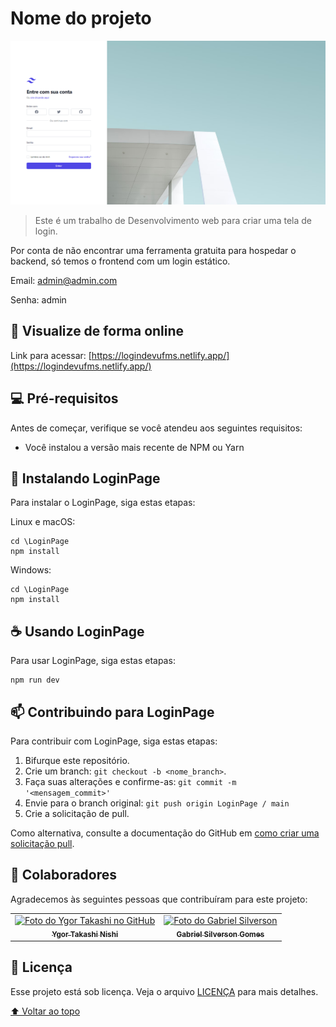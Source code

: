 # Nome do projeto

<img src="exemplo-image.png" alt="exemplo imagem">

> Este é um trabalho de Desenvolvimento web para criar uma tela de login.

Por conta de não encontrar uma ferramenta gratuita para hospedar o backend, só temos o frontend com um login estático.

Email: admin@admin.com

Senha: admin

## 🎨 Visualize de forma online

Link para acessar: [https://logindevufms.netlify.app/](https://logindevufms.netlify.app/)

## 💻 Pré-requisitos

Antes de começar, verifique se você atendeu aos seguintes requisitos:

<!---Estes são apenas requisitos de exemplo. Adicionar, duplicar ou remover conforme necessário--->

- Você instalou a versão mais recente de NPM ou Yarn

## 🚀 Instalando LoginPage

Para instalar o LoginPage, siga estas etapas:

Linux e macOS:

```
cd \LoginPage
npm install
```

Windows:

```
cd \LoginPage
npm install
```

## ☕ Usando LoginPage

Para usar LoginPage, siga estas etapas:

```
npm run dev
```

## 📫 Contribuindo para LoginPage

Para contribuir com LoginPage, siga estas etapas:

1. Bifurque este repositório.
2. Crie um branch: `git checkout -b <nome_branch>`.
3. Faça suas alterações e confirme-as: `git commit -m '<mensagem_commit>'`
4. Envie para o branch original: `git push origin LoginPage / main`
5. Crie a solicitação de pull.

Como alternativa, consulte a documentação do GitHub em [como criar uma solicitação pull](https://help.github.com/en/github/collaborating-with-issues-and-pull-requests/creating-a-pull-request).

## 🤝 Colaboradores

Agradecemos às seguintes pessoas que contribuíram para este projeto:

<table>
  <tr>
    <td align="center">
      <a href="https://github.com/TakashiNishii">
        <img src="https://avatars3.githubusercontent.com/u/49199986" width="100px;" alt="Foto do Ygor Takashi no GitHub"/><br>
        <sub>
          <b>Ygor Takashi Nishi</b>
        </sub>
      </a>
    </td>
    <td align="center">
      <a href="https://github.com/Filho-da-Prata">
        <img src="https://avatars3.githubusercontent.com/u/42818024"width="100px;" alt="Foto do Gabriel Silverson"/><br>
        <sub>
          <b>Gabriel Silverson Gomes</b>
        </sub>
      </a>
    </td>
  </tr>
</table>

## 📝 Licença

Esse projeto está sob licença. Veja o arquivo [LICENÇA](LICENSE) para mais detalhes.

[⬆ Voltar ao topo](#nome-do-projeto)<br>
